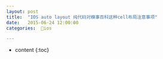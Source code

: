 ```yaml
---
layout: post
title:  "IOS auto layout 纯代码对糗事百科这种cell布局注意事项"
date:   2015-06-24 12:00:00
categories:  🍎ios

---
```


* content
{:toc}

###



